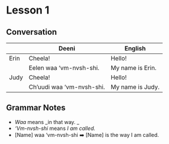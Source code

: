 # Lesson 1
## Conversation
|    | Deeni | English |
|---|---|---|
| Erin  | Cheela!  | Hello!   |
|   | Eelen waa ‘vm-nvsh-shi. | My name is Erin.   |
| Judy  | Cheela!  |  Hello! |
|   | Ch’uudi waa ‘vm-nvsh-shi.  |  My name is Judy. |

## Grammar Notes
- _Waa_ means _in that way. _
- _‘Vm-nvsh-shi_ means _I am called._
- [Name] waa ‘vm-nvsh-shi :arrow_right: [Name] is the way I am called.
